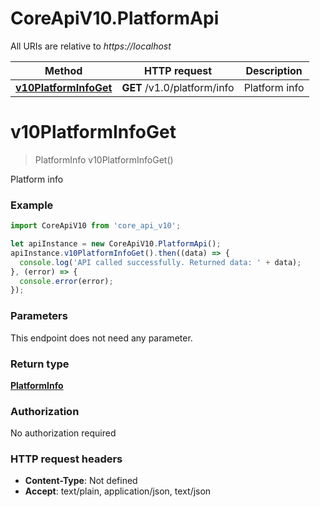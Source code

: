 # CoreApiV10.PlatformApi

All URIs are relative to *https://localhost*

Method | HTTP request | Description
------------- | ------------- | -------------
[**v10PlatformInfoGet**](PlatformApi.md#v10PlatformInfoGet) | **GET** /v1.0/platform/info | Platform info


<a name="v10PlatformInfoGet"></a>
# **v10PlatformInfoGet**
> PlatformInfo v10PlatformInfoGet()

Platform info

### Example
```javascript
import CoreApiV10 from 'core_api_v10';

let apiInstance = new CoreApiV10.PlatformApi();
apiInstance.v10PlatformInfoGet().then((data) => {
  console.log('API called successfully. Returned data: ' + data);
}, (error) => {
  console.error(error);
});

```

### Parameters
This endpoint does not need any parameter.

### Return type

[**PlatformInfo**](PlatformInfo.md)

### Authorization

No authorization required

### HTTP request headers

 - **Content-Type**: Not defined
 - **Accept**: text/plain, application/json, text/json

